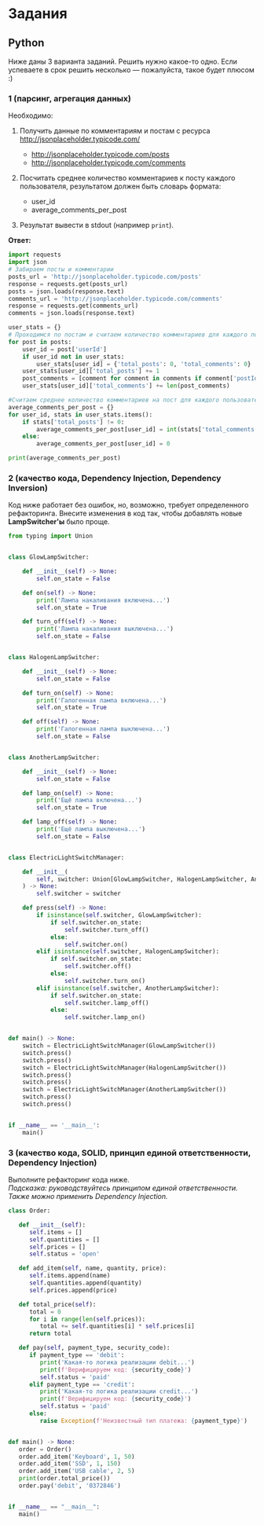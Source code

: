 # Задания

## Python

Ниже даны 3 варианта заданий. Решить нужно какое-то одно.
Если успеваете в срок решить несколько — пожалуйста, такое будет плюсом :)

### 1 (парсинг, агрегация данных)

Необходимо:
1. Получить данные по комментариям и постам с ресурса http://jsonplaceholder.typicode.com/
    * http://jsonplaceholder.typicode.com/posts
    * http://jsonplaceholder.typicode.com/comments

2. Посчитать среднее количество комментариев к посту каждого
   пользователя, результатом должен быть словарь формата:
    * user_id
    * average_comments_per_post
   
3. Результат вывести в stdout (например `print`).

**Ответ:**
```python
import requests
import json
# Забираем посты и комментарии
posts_url = 'http://jsonplaceholder.typicode.com/posts'
response = requests.get(posts_url)
posts = json.loads(response.text)
comments_url = 'http://jsonplaceholder.typicode.com/comments'
response = requests.get(comments_url)
comments = json.loads(response.text)

user_stats = {}
# Проходимся по постам и считаем количество комментариев для каждого пользователя
for post in posts:
    user_id = post['userId']
    if user_id not in user_stats:
        user_stats[user_id] = {'total_posts': 0, 'total_comments': 0}
    user_stats[user_id]['total_posts'] += 1
    post_comments = [comment for comment in comments if comment['postId'] == post['id']]
    user_stats[user_id]['total_comments'] += len(post_comments)

#Считаем среднее количество комментариев на пост для каждого пользователя
average_comments_per_post = {}
for user_id, stats in user_stats.items():
    if stats['total_posts'] != 0:
        average_comments_per_post[user_id] = int(stats['total_comments'] / stats['total_posts'])
    else:
        average_comments_per_post[user_id] = 0

print(average_comments_per_post)
```

### 2 (качество кода, Dependency Injection, Dependency Inversion)

Код ниже работает без ошибок, но, возможно, требует определенного рефакторинга.
Внесите изменения в код так, чтобы добавлять новые **LampSwitcher'ы** было проще.

```python
from typing import Union


class GlowLampSwitcher:

    def __init__(self) -> None:
        self.on_state = False

    def on(self) -> None:
        print('Лампа накаливания включена...')
        self.on_state = True

    def turn_off(self) -> None:
        print('Лампа накаливания выключена...')
        self.on_state = False


class HalogenLampSwitcher:

    def __init__(self) -> None:
        self.on_state = False

    def turn_on(self) -> None:
        print('Галогенная лампа включена...')
        self.on_state = True

    def off(self) -> None:
        print('Галогенная лампа выключена...')
        self.on_state = False


class AnotherLampSwitcher:

    def __init__(self) -> None:
        self.on_state = False

    def lamp_on(self) -> None:
        print('Ещё лампа включена...')
        self.on_state = True

    def lamp_off(self) -> None:
        print('Ещё лампа выключена...')
        self.on_state = False


class ElectricLightSwitchManager:

    def __init__(
        self, switcher: Union[GlowLampSwitcher, HalogenLampSwitcher, AnotherLampSwitcher],
    ) -> None:
        self.switcher = switcher

    def press(self) -> None:
        if isinstance(self.switcher, GlowLampSwitcher):
            if self.switcher.on_state:
                self.switcher.turn_off()
            else:
                self.switcher.on()
        elif isinstance(self.switcher, HalogenLampSwitcher):
            if self.switcher.on_state:
                self.switcher.off()
            else:
                self.switcher.turn_on()
        elif isinstance(self.switcher, AnotherLampSwitcher):
            if self.switcher.on_state:
                self.switcher.lamp_off()
            else:
                self.switcher.lamp_on()


def main() -> None:
    switch = ElectricLightSwitchManager(GlowLampSwitcher())
    switch.press()
    switch.press()
    switch = ElectricLightSwitchManager(HalogenLampSwitcher())
    switch.press()
    switch.press()
    switch = ElectricLightSwitchManager(AnotherLampSwitcher())
    switch.press()
    switch.press()


if __name__ == '__main__':
    main()

```

### 3 (качество кода, SOLID, принцип единой ответственности, Dependency Injection)

Выполните рефакторинг кода ниже.<br>
*Подсказка: руководствуйтесь принципом единой ответственности. Также можно применить Dependency Injection.*

```python
class Order:

   def __init__(self):
      self.items = []
      self.quantities = []
      self.prices = []
      self.status = 'open'

   def add_item(self, name, quantity, price):
      self.items.append(name)
      self.quantities.append(quantity)
      self.prices.append(price)

   def total_price(self):
      total = 0
      for i in range(len(self.prices)):
         total += self.quantities[i] * self.prices[i]
      return total

   def pay(self, payment_type, security_code):
      if payment_type == 'debit':
         print('Какая-то логика реализации debit...')
         print(f'Верифицируем код: {security_code}')
         self.status = 'paid'
      elif payment_type == 'credit':
         print('Какая-то логика реализации credit...')
         print(f'Верифицируем код: {security_code}')
         self.status = 'paid'
      else:
         raise Exception(f'Неизвестный тип платежа: {payment_type}')


def main() -> None:
   order = Order()
   order.add_item('Keyboard', 1, 50)
   order.add_item('SSD', 1, 150)
   order.add_item('USB cable', 2, 5)
   print(order.total_price())
   order.pay('debit', '0372846')


if __name__ == "__main__":
   main()
```
